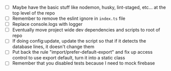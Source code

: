 - [ ] Maybe have the basic stuff like nodemon, husky, lint-staged, etc... at the top level of the repo
- [ ] Remember to remove the eslint ignore in `index.ts` file
- [ ] Replace console.logs with logger
- [ ] Eventually move project wide dev dependencies and scripts to root of repo
- [ ] If doing config:update, update the script so that if it detects the database lines, it doesn't change them
- [ ] Put back the rule "import/prefer-default-export" and fix up access control to use export default, turn it into a static class
- [ ] Remember that you disabled tests because I need to mock firebase

